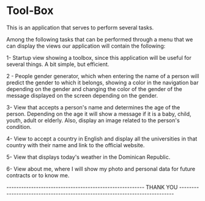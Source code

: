 # Tool-Box
This is an application that serves to perform several tasks. 

Among the following tasks that can be performed through a menu that we can display the views our application will contain the following:  

1- Startup view showing a toolbox, since this application will be useful for several things. A bit simple, but efficient.

2 - People gender generator, which when entering the name of a person will predict the gender to which it belongs, showing a color in the navigation bar depending on the gender and changing the color of the gender of the message displayed on the screen depending on the gender.

3- View that accepts a person's name and determines the age of the person. Depending on the age it will show a message if it is a baby, child, youth, adult or elderly. Also, display an image related to the person's condition.

4- View to accept a country in English and display all the universities in that country with their name and link to the official website.

5- View that displays today's weather in the Dominican Republic.

6- View about me, where I will show my photo and personal data for future contracts or to know me.

-------------------------------------------------------- THANK YOU ----------------------------------------------------------------------------
